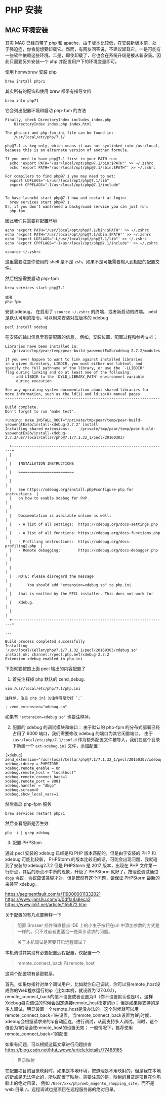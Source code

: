 # PHP 安装

## MAC 环境安装

其实 MAC 已经自带了 php 和 apache，由于版本比较低，在安装新版本前，处于强迫症，你肯能想要卸载它。然而，有网友回答说，不建议卸载它，一是可能有一些软件依赖这些环境。二是，即使卸载了，它也会在系统升级是被从新安装。因此只需要另外安装一个 php 并配置用户下的环境变量即可。

使用 homwbrew 安装 php 

```
brew install php71
```

其实所有的配饰和使用 brew 都带有指导文档

```
brew info php71
```

它会列出配置环境和启动 php-fpm 的方法

```
Finally, check DirectoryIndex includes index.php
    DirectoryIndex index.php index.html

The php.ini and php-fpm.ini file can be found in:
    /usr/local/etc/php/7.1/

php@7.1 is keg-only, which means it was not symlinked into /usr/local,
because this is an alternate version of another formula.

If you need to have php@7.1 first in your PATH run:
  echo 'export PATH="/usr/local/opt/php@7.1/bin:$PATH"' >> ~/.zshrc
  echo 'export PATH="/usr/local/opt/php@7.1/sbin:$PATH"' >> ~/.zshrc

For compilers to find php@7.1 you may need to set:
  export LDFLAGS="-L/usr/local/opt/php@7.1/lib"
  export CPPFLAGS="-I/usr/local/opt/php@7.1/include"


To have launchd start php@7.1 now and restart at login:
  brew services start php@7.1
Or, if you don't want/need a background service you can just run:
  php-fpm
```

因此我们只需要将配置环境

```
echo 'export PATH="/usr/local/opt/php@7.1/bin:$PATH"' >> ~/.zshrc
echo 'export PATH="/usr/local/opt/php@7.1/sbin:$PATH"' >> ~/.zshrc
echo 'export LDFLAGS="-L/usr/local/opt/php@7.1/lib"' >> ~/.zshrc
echo 'export CPPFLAGS="-I/usr/local/opt/php@7.1/include"' >> ~/.zshrc

scource ~/.zshrc
```

这里需要注意你使用的 shell 是不是 zsh，如果不是可能需要输入到相应的配置文件。

然后根据需要启动 php-fpm

```
brew services start php@7.1

或者
php-fpm

```


安装 xdebug。 在启用了 `scource ~/.zshrc` 的终端，或者新启动的终端。 pecl 是默认可用的指令。可以用来安装对应版本的 xdebug

```
pecl install xdebug
```

在安装的输出信息里有要配置的信息， 例如，安装位置、配置过程和参考文档：


```
Libraries have been installed in:
   /private/tmp/pear/temp/pear-build-yaowenqtEx8b/xdebug-2.7.2/modules

If you ever happen to want to link against installed libraries
in a given directory, LIBDIR, you must either use libtool, and
specify the full pathname of the library, or use the `-LLIBDIR'
flag during linking and do at least one of the following:
   - add LIBDIR to the `DYLD_LIBRARY_PATH' environment variable
     during execution

See any operating system documentation about shared libraries for
more information, such as the ld(1) and ld.so(8) manual pages.
----------------------------------------------------------------------

Build complete.
Don't forget to run 'make test'.

running: make INSTALL_ROOT="/private/tmp/pear/temp/pear-build-yaowenqtEx8b/install-xdebug-2.7.2" install
Installing shared extensions:     /private/tmp/pear/temp/pear-build-yaowenqtEx8b/install-xdebug-2.7.2/usr/local/Cellar/php@7.1/7.1.32_1/pecl/20160303/

  +----------------------------------------------------------------------+
  |                                                                      |
  |   INSTALLATION INSTRUCTIONS                                          |
  |   =========================                                          |
  |                                                                      |
  |   See https://xdebug.org/install.php#configure-php for instructions  |
  |   on how to enable Xdebug for PHP.                                   |
  |                                                                      |
  |   Documentation is available online as well:                         |
  |   - A list of all settings:  https://xdebug.org/docs-settings.php    |
  |   - A list of all functions: https://xdebug.org/docs-functions.php   |
  |   - Profiling instructions:  https://xdebug.org/docs-profiling2.php  |
  |   - Remote debugging:        https://xdebug.org/docs-debugger.php    |
  |                                                                      |
  |                                                                      |
  |   NOTE: Please disregard the message                                 |
  |       You should add "extension=xdebug.so" to php.ini                |
  |   that is emitted by the PECL installer. This does not work for      |
  |   Xdebug.                                                            |
  |                                                                      |
  +----------------------------------------------------------------------+

...

Build process completed successfully
Installing '/usr/local/Cellar/php@7.1/7.1.32_1/pecl/20160303/xdebug.so'
install ok: channel://pecl.php.net/xdebug-2.7.2
Extension xdebug enabled in php.ini

```


下面就要按照上面 pecl 输出的内容配置了

1. 首先注释掉 php 默认的 zend_debug.

```
vim /usr/local/etc/php/7.1/php.ini

注释掉, 注意 php.ini 的注释号是分好 `;`

; zend_extension="xdebug.so"
```
如果有 `"extension=xdebug.so"` 也要注释掉。


2. 配置的 xdebug 的调试模块和端口：
由于默认的 php-fpm 的分布式部署已经占用了 9000 端口，我们需要修改 xdebug 的端口为其它闲置端口。 
由于 `/usr/local/etc/php/7.1/conf.d` 作为额外配置文件被导入，我们在这个目录下新建一个 `ext-xdebug.ini` 文件，添加配置：

```
[xdebug]
zend_extension="/usr/local/Cellar/php@7.1/7.1.32_1/pecl/20160303/xdebug.so"
xdebug.idekey = PHPSTORM
xdebug.remote_enable = On
xdebug.remote_host = "localhost"
xdebug.remote_connect_back=1
xdebug.remote_port = 9001
xdebug.handler = "dbgp"
xdebug.scream=0
xdebug.show_local_vars=1
```

然后重启 php-fpm 服务

```
brew services restart php71
```

然后查看配置是否生效

```
php -i | grep xdebug
```


3. 配置 PHPStom 

通过 pecl 安装的 xdebug 已经是和 PHP 版本匹配的，但是由于安装的 PHP 和 xdebug 可能比较新， PHPStorm 的版本比较旧的话，可能会出现问题，我就碰到了安装的 xdebug2.7.2 但是 PHPStorm 是 2017 版本，出现在 PHP 文件第一行断点，其后的断点不中断的现象，升级了 PHPStorm 就好了。按理说调试通过 `dbgp` 协议，协议应该兼容才对，但是既然有这个问题，请保证 PHPStorm 最新的来兼容 xdebug。



https://segmentfault.com/a/1190000011332021
https://www.jianshu.com/p/0dffa4a8eca2
https://www.jb51.net/article/155872.htm




关于配置的有几点要解释一下

> 配置 Brosser 插件和直接点 IDE 上的小虫子按钮在url 中添加参数的方式是一样的。只不过前者更适合一些异步请求的问题。


> 关于本机调试是否要开启远程调试？

本机调试其实没有必要配置远程配置，仅配置一个 


> remote_connect_back 和 remote_host

这两个配置项有紧密联系。

首先，如果你指针对单个调试用户，比如就你自己调试，你可以将remote_host设成你的Web程序运行的ip（比如本机，就设置为127.0.0.1），remote_connect_back的值不设置或者设置为0（你不设置默认也是0）。这样Xdebug每次调试的时候会固定连接remote_host指定的ip；
但是如果你支持的是多人调试，明显设置一个remote_host是没办法的。这个时候就可以用remote_connect_back=1来设置。当remote_connect_back设置为1的时候，xdebug会根据请求来的ip自动回连，进行调试，从而支持多人调试。同时，这个值设为1的话会使remote_host的设置无效；
一般情况下，推荐使用remote_connect_back=1的配置



如果有问题，可以根据这篇文章进行问题排查 https://blog.csdn.net/hfut_wowo/article/details/77488165


> 目录映射

在配置项目的目录映射时，如果是本地环境，按道理是不用映射的，但是我在本地的断点是无法停止的，所以配置了映射。需要注意的是，映射的目录是项目在你电脑上的绝对目录， 例如 `/User/xxx/php/web_magento_shopping_site`，而不是web 目录 `/`。远程调试也是项目在远程服务器的绝对目录。

